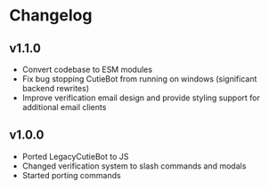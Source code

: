 # Changelog

## v1.1.0

- Convert codebase to ESM modules
- Fix bug stopping CutieBot from running on windows (significant backend rewrites)
- Improve verification email design and provide styling support for additional email clients

## v1.0.0

- Ported LegacyCutieBot to JS
- Changed verification system to slash commands and modals
- Started porting commands
